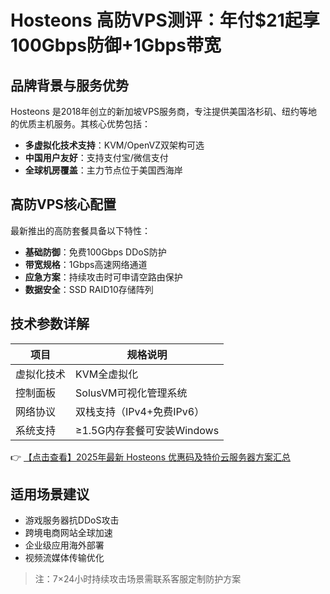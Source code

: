 # Hosteons 高防VPS测评：年付$21起享100Gbps防御+1Gbps带宽

## 品牌背景与服务优势
Hosteons 是2018年创立的新加坡VPS服务商，专注提供美国洛杉矶、纽约等地的优质主机服务。其核心优势包括：
- **多虚拟化技术支持**：KVM/OpenVZ双架构可选
- **中国用户友好**：支持支付宝/微信支付
- **全球机房覆盖**：主力节点位于美国西海岸

## 高防VPS核心配置
最新推出的高防套餐具备以下特性：
- **基础防御**：免费100Gbps DDoS防护
- **带宽规格**：1Gbps高速网络通道
- **应急方案**：持续攻击时可申请空路由保护
- **数据安全**：SSD RAID10存储阵列

## 技术参数详解
| 项目          | 规格说明                     |
|---------------|----------------------------|
| 虚拟化技术    | KVM全虚拟化                |
| 控制面板      | SolusVM可视化管理系统       |
| 网络协议      | 双栈支持（IPv4+免费IPv6）  |
| 系统支持      | ≥1.5G内存套餐可安装Windows |

👉 [【点击查看】2025年最新 Hosteons 优惠码及特价云服务器方案汇总](https://bit.ly/hosteons)

## 适用场景建议
- 游戏服务器抗DDoS攻击
- 跨境电商网站全球加速
- 企业级应用海外部署
- 视频流媒体传输优化

> 注：7×24小时持续攻击场景需联系客服定制防护方案